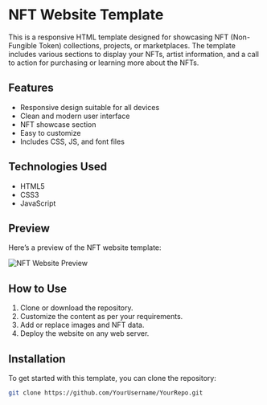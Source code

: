 # NFT Website Template

This is a responsive HTML template designed for showcasing NFT (Non-Fungible Token) collections, projects, or marketplaces. The template includes various sections to display your NFTs, artist information, and a call to action for purchasing or learning more about the NFTs.

## Features
- Responsive design suitable for all devices
- Clean and modern user interface
- NFT showcase section
- Easy to customize
- Includes CSS, JS, and font files

## Technologies Used
- HTML5
- CSS3
- JavaScript

## Preview
Here’s a preview of the NFT website template:

![NFT Website Preview](img/nft-template-preview.png)

## How to Use
1. Clone or download the repository.
2. Customize the content as per your requirements.
3. Add or replace images and NFT data.
4. Deploy the website on any web server.

## Installation
To get started with this template, you can clone the repository:

```bash
git clone https://github.com/YourUsername/YourRepo.git
